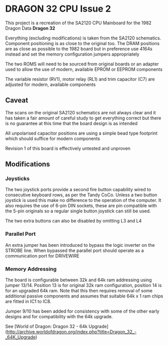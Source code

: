 # DRAGON 32 CPU Issue 2 #

This project is a recreation of the SA2120 CPU Mainboard 
for the 1982 Dragon Data **Dragon 32**

Everything (excluding modifications) is taken from the SA2120
schematics. Component positioning is as close to the original
too. The DRAM positions are as close as possible to the 1982
board but in preference use 4164s instead and set the
memory configuration jumpers appropriately

The two ROMS will need to be sourced from original boards or an
adapter used to allow the use of modern, available EPROM or EEPROM
components

The variable resistor (RV1), motor relay (RL1) and trim capacitor
(C7) are adjusted for modern, available components

## Caveat ##

The scans on the original SA2120 schematics are not always clear
and it has taken a fair amount of careful study to get everything
correct but there is no guarantee at this time that the board 
design is as intended

All unpolarised capacitor positions are using a simple bead type
footprint which should suffice for modern components

Revision 1 of this board is effectively untested and unproven

## Modifications ##
### Joysticks ###

The two joystick ports provide a second fire button capability
wired to consecutive keyboard rows, as per the Tandy CoCo. 
Unless a two button joystick is used this make no difference to
the operation of the computer. It also requires the use of 6-pin 
DIN sockets, these are pin compatible with the 5-pin originals
so a regular single button joystick can still be used.

The two extra buttons can also be disabled by omitting L3 and L4

### Parallel Port ###

An extra jumper has been introduced to bypass the logic inverter
on the STROBE line. When bypassed the parallel port should 
operate as a communication port for DRIVEWIRE

### Memory Addressing ###

The board is configurable between 32k and 64k ram addressing
using jumper 13/14. Position 13 is for original 32k ram
configuration, position 14 is for an upgraded 64k ram. Note
that this then requires removal of some additional passive 
components and assumes that suitable 64k x 1 ram chips are 
fitted in IC1 to IC8.

Jumper 9/10 has been added for consistency with some of the
other early designs and for compatibility with the 64k
upgrade.

See [World of Dragon: Dragon 32 - 64k Upgrade]
(http://archive.worldofdragon.org/index.php?title=Dragon_32_-_64K_Upgrade)